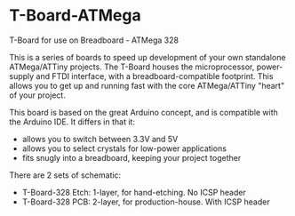 T-Board-ATMega
==============

T-Board for use on Breadboard - ATMega 328

This is a series of boards to speed up development of your own standalone ATMega/ATTiny projects.  The T-Board houses the microprocessor, power-supply and FTDI interface, with a breadboard-compatible footprint.  This allows you to get up and running fast with the core ATMega/ATTiny "heart" of your project.

This board is based on the great Arduino concept, and is compatible with the Arduino IDE.  It differs in that it:
- allows you to switch between 3.3V and 5V
- allows you to select crystals for low-power applications
- fits snugly into a breadboard, keeping your project together


There are 2 sets of schematic:
- T-Board-328 Etch:	1-layer, for hand-etching.  No ICSP header
- T-Board-328 PCB:	2-layer, for production-house.  With ICSP header
